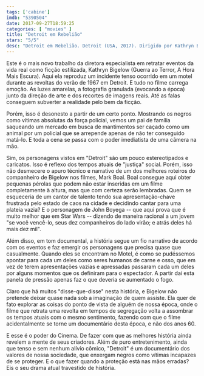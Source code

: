 ```yaml
---
tags: ['cabine']
imdb: "5390504"
date: 2017-09-27T18:59:25
categories: [ "movies" ]
title: "Detroit em Rebelião"
stars: "5/5"
desc: "Detroit em Rebelião. Detroit (USA, 2017). Dirigido por Kathryn Bigelow. Escrito por Mark Boal. Com John Boyega (Dismukes), Will Poulter (Krauss), Algee Smith (Larry), Jacob Latimore (Fred), Jason Mitchell (Carl), Hannah Murray (Julie), Jack Reynor (Demens), Kaitlyn Dever (Karen), Ben O'Toole (Flynn)."
---
```

Este é o mais novo trabalho da diretora especialista em retratar eventos da vida real como ficção estilizada, Kathryn Bigelow (Guerra ao Terror, A Hora Mais Escura). Aqui ela reproduz um incidente tenso ocorrido em um motel durante as revoltas do verão de 1967 em Detroit. E tudo no filme carrega emoção. As luzes amarelas, a fotografia granulada (evocando a época) junto da direção de arte e dos recortes de imagens reais. Até as falas conseguem subverter a realidade pelo bem da ficção.

Porém, isso é desonesto a partir de um certo ponto. Mostrando os negros como vítimas absolutas da força policial, vemos um pai de família saqueando um mercado em busca de mantimentos ser caçado como um animal por um policial que se arrepende apenas de não ter conseguido matá-lo. E toda a cena se passa com o poder imediatista de uma câmera na mão.

Sim, os personagens vistos em "Detroit" são um pouco estereotipados e caricatos. Isso é reflexo dos tempos atuais de "justiça" social. Porém, isso não desmecere o apuro técnico e narrativo de um dos melhores roteiros do companheiro de Bigelow nos filmes, Mark Boal. Boal consegue aqui obter pequenas pérolas que podem não estar inseridas em um filme completamente à altura, mas que com certeza serão lembradas. Quem se esqueceria de um cantor de talento tendo sua apresentação-chave frustrada pelo estado de caos na cidade e decidindo cantar para uma plateia vazia? E o personagem de John Boyega -- que aqui prova que é muito melhor que em Star Wars -- dizendo de maneira racional a um jovem "se você vencê-lo, seus dez companheiros do lado virão; e atrás deles há mais dez mil".

Além disso, em tom documental, a história segue um fio narrativo de acordo com os eventos e faz emergir os personagens que precisa quase que casualmente. Quando eles se encontram no Motel, é como se pudéssemos apontar para cada um deles como seres humanos de carne e osso, que em vez de terem apresentações vazias e apressadas passaram cada um deles por alguns momentos que os definiram para o espectador. A partir daí esta panela de pressão apenas faz o que deveria se aumentado o fogo.

Claro que há muitos "disse-que-disse" nesta história, e Bigelow não pretende deixar quase nada sob a imaginação de quem assiste. Ela quer de fato explorar as coisas do ponto de vista de alguém de nossa época, onde o filme que retrata uma revolta em tempos de segregação volta a assombrar os tempos atuais com o mesmo sentimento, fazendo com que o filme acidentalmente se torne um documentário desta época, e não dos anos 60.

E esse é o poder do Cinema. De fazer com que as melhores história ainda revelem a mente de seus criadores. Além de puro entretenimento, ainda que tenso e sem nenhum alívio cômico, "Detroit" é um documentário dos valores de nossa sociedade, que enxergam negros como vítimas incapazes de se proteger. E o que fazer quando a proteção está nas mãos erradas? Eis o seu drama atual travestido de história.
